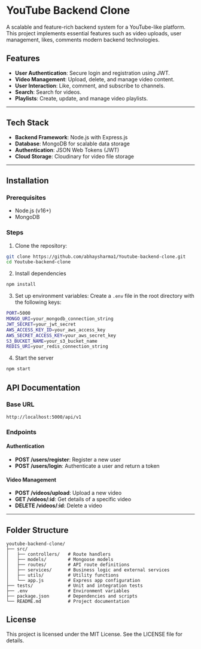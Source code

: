# YouTube Backend Clone

A scalable and feature-rich backend system for a YouTube-like platform. This project implements essential features such as video uploads, user management, likes, comments modern backend technologies.

## Features

- **User Authentication**: Secure login and registration using JWT.
- **Video Management**: Upload, delete, and manage video content.
- **User Interaction**: Like, comment, and subscribe to channels.
- **Search**: Search for videos.
- **Playlists**: Create, update, and manage video playlists.

---

## Tech Stack

- **Backend Framework**: Node.js with Express.js
- **Database**: MongoDB for scalable data storage
- **Authentication**: JSON Web Tokens (JWT)
- **Cloud Storage**: Cloudinary for video file storage

---

## Installation

### Prerequisites

- Node.js (v16+)
- MongoDB

### Steps

1. Clone the repository:
```bash
git clone https://github.com/abhaysharma1/Youtube-backend-clone.git
cd Youtube-backend-clone
```
2. Install dependencies
```bash
npm install
```
3. Set up environment variables: Create a `.env` file in the root directory with the following keys:
```bash
PORT=5000
MONGO_URI=your_mongodb_connection_string
JWT_SECRET=your_jwt_secret
AWS_ACCESS_KEY_ID=your_aws_access_key
AWS_SECRET_ACCESS_KEY=your_aws_secret_key
S3_BUCKET_NAME=your_s3_bucket_name
REDIS_URI=your_redis_connection_string
```
4. Start the server
```bash
npm start
```
## API Documentation

### Base URL

```
http://localhost:5000/api/v1
```

### Endpoints

#### Authentication

- **POST /users/register**: Register a new user
- **POST /users/login**: Authenticate a user and return a token

#### Video Management

- **POST /videos/upload**: Upload a new video
- **GET /videos/:id**: Get details of a specific video
- **DELETE /videos/:id**: Delete a video

---

## Folder Structure

```
youtube-backend-clone/
├── src/
│   ├── controllers/   # Route handlers
│   ├── models/        # Mongoose models
│   ├── routes/        # API route definitions
│   ├── services/      # Business logic and external services
│   ├── utils/         # Utility functions
│   └── app.js         # Express app configuration
├── tests/             # Unit and integration tests
├── .env               # Environment variables
├── package.json       # Dependencies and scripts
└── README.md          # Project documentation
```

## License

This project is licensed under the MIT License. See the LICENSE file for details.
